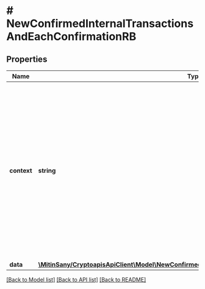 # # NewConfirmedInternalTransactionsAndEachConfirmationRB

## Properties

Name | Type | Description | Notes
------------ | ------------- | ------------- | -------------
**context** | **string** | In batch situations the user can use the context to correlate responses with requests. This property is present regardless of whether the response was successful or returned as an error. &#x60;context&#x60; is specified by the user. | [optional]
**data** | [**\MitinSany/CryptoapisApiClient\Model\NewConfirmedInternalTransactionsAndEachConfirmationRBData**](NewConfirmedInternalTransactionsAndEachConfirmationRBData.md) |  |

[[Back to Model list]](../../README.md#models) [[Back to API list]](../../README.md#endpoints) [[Back to README]](../../README.md)
